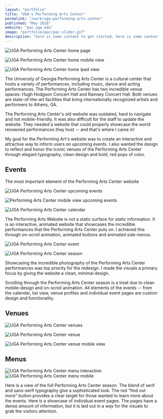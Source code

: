 ```yaml
---
layout: "portfolio"
title: "UGA's Performing Arts Center"
permalink: "/work/uga-performing-arts-center"
published: "May 2018"
website: "pac.uga.edu"
image: "portfolio/pac/pac-slider.gif"
description: "here is some content to get started. here is some content to get started. here is some content to get started. here is some content to get started."
---
```



![UGA Performing Arts Center home page][1]

![UGA Performing Arts Center home mobile view][2]

![UGA Performing Arts Center home ipad view][3]

The University of Georgia Performing Arts Center is a cultural center that hosts a variety of performances, including music, dance and acting performances. The Performing Arts Center has two incredible venue spaces: Hugh Hodgson Concert Hall and Ramsey Concert Hall. Both venues are state-of-the-art facilities that bring internationally recognized artists and performers to Athens, GA.

The Performing Arts Center's old website was outdated, hard to navigate and not mobile-friendly. It was also difficult for the staff to update the website. They needed a website that could properly showcase the world renowned performances they host -- and that's where I came in!

My goal for the Performing Art's website was to create an interactive and attractive way to inform users on upcoming events. I also wanted the design to reflect and honor the iconic venues of the Performing Arts Center through elegant typography, clean design and bold, red pops of color.



## Events

The most important element of the Performing Arts Center website

![UGA Performing Arts Center upcoming events][4]

![Performing Arts Center mobile view upcoming events](../assets/img/portfolio/pac/pac-mb-2.gif)

![UGA Performing Arts Center calendar][5]

The Performing Arts Website is not a static surface for static information. It is an interactive, animated website that showcases the incredible performances that the Performing Arts Center puts on. I achieved this through on-scroll animation, animated buttons and animated side menus.

![UGA Performing Arts Center event][6]

![UGA Performing Arts Center season][7]

Showcasing the incredible photography of the Performing Arts Center performances was top priority for the redesign. I made the visuals a primary focus by giving the website a clean, minimal design.

Scrolling through the Performing Arts Center season is a treat due to clean mobile-design and on-scroll animation. All elements of the events -- from the calendar, list view, venue profiles and individual event pages are custom design and functionality.

## Venues

![UGA Performing Arts Center venues][8]

![UGA Performing Arts Center venue][9]

![UGA Performing Arts Center venue mobile view][10]

## Menus
![UGA Performing Arts Center menu interaction][11]
![UGA Performing Arts Center menu mobile][12]

Here is a view of the full Performing Arts Center season. The blend of serif and sans-serif typography give a sophisticated look. The red "find out more" button provides a clear target for those wanted to learn more about the events.
Here is a showcase of individual event pages. The pages have a dense amount of information, but it is laid out in a way for the visuals to grab the visitors attention.



[1]: ../assets/img/portfolio/pac/home.jpg
[2]: ../assets/img/portfolio/pac/home-mobile.jpg
[3]: ../assets/img/portfolio/pac/ipad.jpg
[4]: ../assets/img/portfolio/pac/upcoming-events.jpg
[5]: ../assets/img/portfolio/pac/calendar.jpg
[6]: ../assets/img/portfolio/pac/event.jpg
[7]: ../assets/img/portfolio/pac/season.jpg
[8]: ../assets/img/portfolio/pac/venues.jpg
[9]: ../assets/img/portfolio/pac/venue.jpg
[10]: ../assets/img/portfolio/pac/venue-mobile.jpg
[11]: ../assets/img/portfolio/pac/pac-menu2.gif
[12]: ../assets/img/portfolio/pac/mobile-menu.jpg
